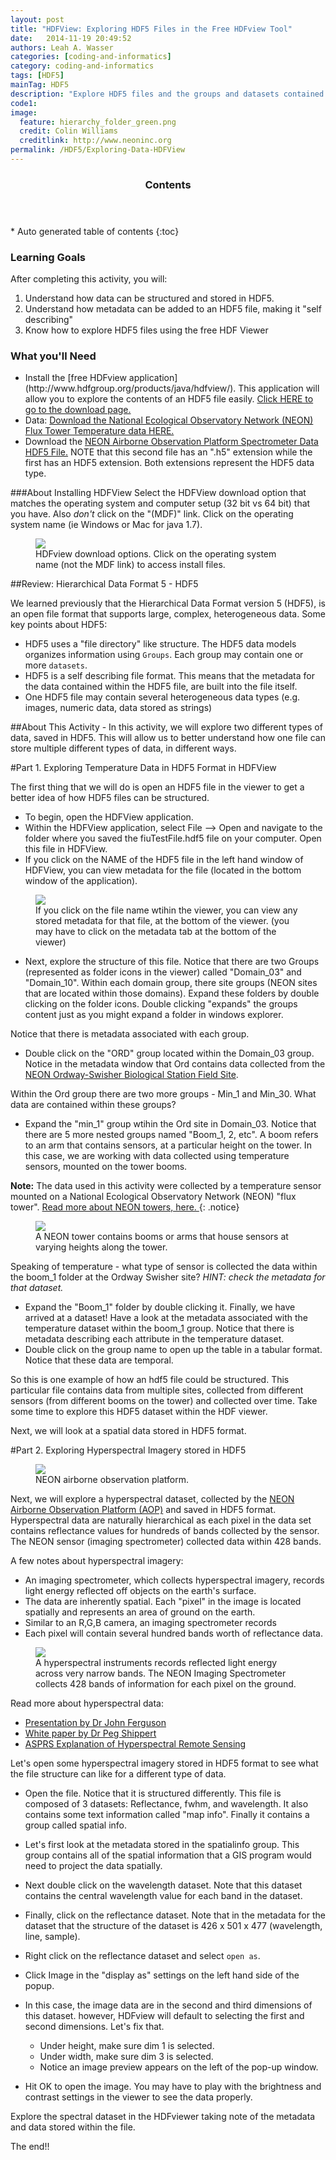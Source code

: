```yaml
---
layout: post
title: "HDFView: Exploring HDF5 Files in the Free HDFview Tool"
date:   2014-11-19 20:49:52
authors: Leah A. Wasser
categories: [coding-and-informatics]
category: coding-and-informatics
tags: [HDF5]
mainTag: HDF5
description: "Explore HDF5 files and the groups and datasets contained within, using the free HDFview tool. See how HDF5 files can be structured and explore metadata. Explore both spatial and temporal data stored in HDF5!"
code1: 
image:
  feature: hierarchy_folder_green.png
  credit: Colin Williams
  creditlink: http://www.neoninc.org
permalink: /HDF5/Exploring-Data-HDFView
---
```

<section id="table-of-contents" class="toc">
  <header>
    <h3>Contents</h3>
  </header>
<div id="drawer" markdown="1">
*  Auto generated table of contents
{:toc}
</div>
</section><!-- /#table-of-contents -->


<div id="objectives">
<h3>Learning Goals</h3>
After completing this activity, you will:
<ol>
<li>Understand how data can be structured and stored in HDF5.</li>
<li>Understand how metadata can be added to an HDF5 file, making it "self describing"</li>
<li>Know how to explore HDF5 files using the free HDF Viewer</li>
</ol>

<h3>What you'll Need</h3>
<ul>
<li>Install the [free HDFview application](http://www.hdfgroup.org/products/java/hdfview/). This application will allow you to explore the contents of an HDF5 file easily. <a href="http://www.hdfgroup.org/products/java/release/download.html" target="_blank">Click HERE to go to the download page. </a></li>
<li>Data: <a href="{{ site.baseurl }}/data/NEON_TowerDataD3_D10.hdf5" class="btn">Download the National Ecological Observatory Network (NEON) Flux Tower Temperature data HERE.</a> </li>
<li>Download the <a href="http://neonhighered.org/Data/HDF5/SJER_140123_chip.h5">NEON Airborne Observation Platform Spectrometer Data HDF5 File.</a> NOTE that this second file has an ".h5" extension while the first has an HDF5 extension. Both extensions represent the HDF5 data type.</li>
</ul>
</div>

###About Installing HDFView
Select the HDFView download option that matches the operating system and computer setup (32 bit vs 64 bit) that you have. Also *don't* click on the "(MDF)" link. Click on the operating system name (ie Windows or Mac for java 1.7).

<figure>
    <a href="{{ site.baseurl }}/images/HDF5View_Install.png">
    <img src="{{ site.baseurl }}/images/HDF5View_Install.png"></a>
    <figcaption>HDFview download options. Click on the operating system name (not the MDF link) to access install files.</figcaption>
</figure>

##Review: Hierarchical Data Format 5 - HDF5

We learned previously that the Hierarchical Data Format version 5 (HDF5), is an open file format that supports large, complex, heterogeneous data. Some key points about HDF5:

-  HDF5 uses a "file directory" like structure. The HDF5 data models organizes information using `Groups`. Each group may contain one or more `datasets`.
-  HDF5 is a self describing file format. This means that the metadata for the data contained within the HDF5 file, are built into the file itself.
-  One HDF5 file may contain several heterogeneous data types (e.g. images, numeric data, data stored as strings) 


##About This Activity - 
In this activity, we will explore two different types of data, saved in HDF5. This will allow us to better understand how one file can store multiple different types of data, in different ways.

#Part 1. Exploring Temperature Data in HDF5 Format in HDFView

The first thing that we will do is open an HDF5 file in the viewer to get a better idea of how HDF5 files can be structured.

- To begin, open the HDFView application.
- Within the HDFView application, select File --> Open and navigate to the folder where you saved the fiuTestFile.hdf5 file on your computer. Open this file in HDFView.
- If you click on the NAME of the HDF5 file in the left hand window of HDFView, you can view metadata for the file (located in the bottom window of the application).


<figure>
    <a href="{{ site.baseurl }}/images/HDf5/OpenFIU.png"><img src="{{ site.baseurl }}/images/HDf5/OpenFIU.png"></a>
    <figcaption>If you click on the file name wtihin the viewer, you can view any stored metadata for that file, at the bottom of the viewer. (you may have to click on the metadata tab at the bottom of the viewer)</figcaption>
</figure>

- Next, explore the structure of this file. Notice that there are two Groups (represented as folder icons in the viewer) called "Domain_03" and "Domain_10". Within each domain group, there site groups (NEON sites that are located within those domains). Expand these folders by double clicking on the folder icons. Double clicking "expands" the groups content just as you might expand a folder in windows explorer.

Notice that there is metadata associated with each group.

- Double click on the "ORD" group located within the Domain_03 group. Notice in the metadata window that Ord contains data collected from the <a href="http://neoninc.org/science-design/field-sites/ordway-swisher-biological-station" target="_blank">NEON Ordway-Swisher Biological Station Field Site</a>.

Within the Ord group there are two more groups - Min_1 and Min_30. What data are contained within these groups? 

- Expand the "min_1" group wtihin the Ord site in Domain_03. Notice that there are 5 more nested groups named "Boom_1, 2, etc". A boom refers to an arm that contains sensors, at a particular height on the tower. In this case, we are working with data collected using temperature sensors, mounted on the tower booms.

<i class="fa fa-star"></i> **Note:** The data used in this activity were collected by a temperature sensor mounted on a National Ecological Observatory Network (NEON) "flux tower". 
<a href="http://neoninc.org/science-design/collection-methods/flux-tower-measurements" target="_blank">Read more about NEON towers, here. </a>
{: .notice}

<figure>
    <a href="{{ site.baseurl }}/images/NEONtower.png"><img src="{{ site.baseurl }}/images/NEONtower.png"></a>
    <figcaption>A NEON tower contains booms or arms that house sensors at varying heights along the tower.</figcaption>
</figure>

Speaking of temperature - what type of sensor is collected the data within the boom_1 folder at the Ordway Swisher site? *HINT: check the metadata for that dataset.*


- Expand the "Boom_1" folder by double clicking it. Finally, we have arrived at a dataset! Have a look at the metadata associated with the temperature dataset within the boom_1 group. Notice that there is metadata describing each attribute in the temperature dataset. 
- Double click on the group name to open up the table in a tabular format. Notice that these data are temporal.

So this is one example of how an hdf5 file could be structured. This particular file contains data from multiple sites, collected from different sensors (from different booms on the tower) and collected over time. Take some time to explore this HDF5 dataset within the HDF viewer. 

Next, we will look at a spatial data stored in HDF5 format.

#Part 2. Exploring Hyperspectral Imagery stored in HDF5

<figure>
    <a href="{{ site.baseurl }}/images/aop_0.jpg"><img src="{{ site.baseurl }}/images/aop_0.jpg"></a>
    <figcaption>NEON airborne observation platform.</figcaption>
</figure>

Next, we will explore a hyperspectral dataset, collected by the <a href="http://neoninc.org/science-design/collection-methods/airborne-remote-sensing">NEON Airborne Observation Platform (AOP)</a> and saved in HDF5 format. Hyperspectral data are naturally hierarchical as each pixel in the data set contains reflectance values for hundreds of bands collected by the sensor. The NEON sensor (imaging spectrometer) collected data within 428 bands.

A few notes about hyperspectral imagery:

- An imaging spectrometer, which collects hyperspectral imagery, records light energy reflected off objects on the earth's surface.
- The data are inherently spatial. Each "pixel" in the image is located spatially and represents an area of ground on the earth.
- Similar to an R,G,B camera, an imaging spectrometer records  
- Each pixel will contain several hundred bands worth of reflectance data.

<figure>
    <a href="{{ site.baseurl }}/images/LandsatVsHyper-01.png">
    <img src="{{ site.baseurl }}/images/LandsatVsHyper-01.png"></a>
    <figcaption>A hyperspectral instruments records reflected light energy across very narrow bands. The NEON Imaging Spectrometer collects 428 bands of information for each pixel on the ground.</figcaption>
</figure>

Read more about hyperspectral data:

- <a href="http://www.geos.ed.ac.uk/abs/research/micromet/Current/airborne/knowledge_exhange/john_ferguson_imaging.pdf" target="_blank">Presentation by Dr John Ferguson</a>
- <a href="http://spacejournal.ohio.edu/pdf/shippert.pdf" target="_blank">White paper by Dr Peg Shippert</a>
- <a href="http://www.asprs.org/a/publications/pers/2004journal/april/highlight.pdf" target="_blank">ASPRS Explanation of Hyperspectral Remote Sensing</a>


Let's open some hyperspectral imagery stored in HDF5 format to see what the file structure can like for a different type of data.

- Open the file. Notice that it is structured differently. This file is composed of 3 datasets: Reflectance, fwhm, and wavelength. It also contains some text information called "map info". Finally it contains a group called spatial info.

- Let's first look at the metadata stored in the spatialinfo group. This group contains all of the spatial information that a GIS program would need to project the data spatially.
- Next double click on the wavelength dataset. Note that this dataset contains the central wavelength value for each band in the dataset. 
- Finally, click on the reflectance dataset. Note that in the metadata for the dataset that the structure of the dataset is 426 x 501 x 477 (wavelength, line, sample). 
- Right click on the reflectance dataset and select `open as`.
- Click Image in the "display as" settings on the left hand side of the popup. 
- In this case, the image data are in the second and third dimensions of this dataset. however, HDFview will default to selecting the first and second dimensions. Let's fix that. 
	- Under height, make sure dim 1 is selected.
	- Under width, make sure dim 3 is selected.  
	- Notice an image preview appears on the left of the pop-up window.
- Hit OK to open the image. You may have to play with the brightness and contrast settings in the viewer to see the data properly. 

Explore the spectral dataset in the HDFviewer taking note of the metadata and data stored within the file.


The end!!  
